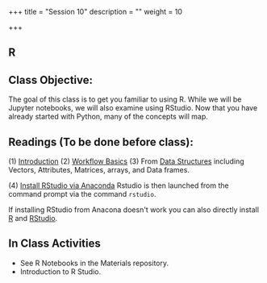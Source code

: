 +++
title = "Session 10"
description = ""
weight = 10

+++

## R

## Class Objective:

The goal of this class is to get you familiar to using R. While we will be Jupyter notebooks, we will also examine using RStudio. Now that you have already started with Python, many of the concepts will map.

## Readings (To be done before class):
(1) [Introduction](http://r4ds.had.co.nz/introduction.html)
(2) [Workflow Basics](http://r4ds.had.co.nz/workflow-basics.html)
(3) From [Data Structures](http://adv-r.had.co.nz/Data-structures.html) including Vectors, Attributes,
Matrices, arrays, and Data frames.

(4) [Install RStudio via Anaconda](https://anaconda.org/r/rstudio) Rstudio is then launched from the command prompt via the command `rstudio`.

If installing RStudio from Anacona doesn't work you can also directly install [R](http://cran.revolutionanalytics.com) and [RStudio](https://www.rstudio.com/products/rstudio/download/#download).

## In Class Activities
- See R Notebooks in the Materials repository.
- Introduction to R Studio.
